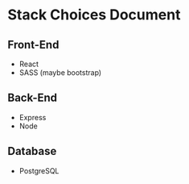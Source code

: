 # Stack Choices Document

## Front-End

- React
- SASS (maybe bootstrap)

## Back-End

- Express
- Node

## Database

- PostgreSQL
